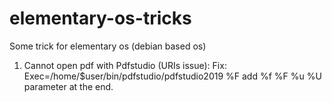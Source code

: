 # elementary-os-tricks
Some trick for elementary os (debian based os)

1. Cannot open pdf with Pdfstudio (URIs issue):
Fix: Exec=/home/$user/bin/pdfstudio/pdfstudio2019 %F
add %f %F %u %U parameter at the end.
